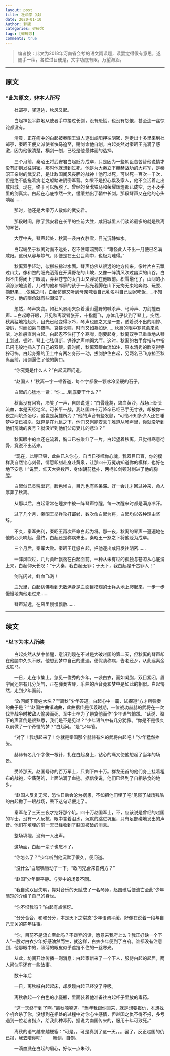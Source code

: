 ```yaml
---
layout: post
title: 杜油亭（续）
date: 2020-01-10
Author: 梦貘
categories: 碎碎念
tags: [碎碎念]
comments: true
--- 
```


> 编者按：此文为2018年河南省会考的语文阅读题，读罢觉得很有意思，遂随手一续，各位过目便是，文字功底有限，万望海涵。

___

## 原文

### *此为原文，非本人所写

　　杜邮亭，驿道边，秋风又起。

　　白起神色平静地从使者手中接过长剑，没有恐慌，也没有怨恨，甚至连一丝惊诧都没有。

　　清晨，正在病中的白起被秦昭王派人逐出咸阳押往阴密，刚走出十多里来到杜邮亭，秦昭王便又派使者快马追至，赐剑命他自刎。白起突然对秦昭王充满了感激，因为他很清楚，横剑一刎，已经是他最体面的选择。

　　三个月前，秦昭王将武安君白起贬为戍卒，只是因为一些朝臣苦苦替他说情才没有即刻发往阴密。那时他就想到过死。他是为大秦立下赫赫战功的大将军，是秦昭王亲封的武安君，是让敌国闻风丧胆的战神！他可以死，可以死一百次一千次，但是绝不能拖着病老之躯踏进阴密军营。如果不是担心累及家人，他不会活着走出咸阳城。现在，终于可以解脱了。曾经的金戈铁马和荣耀辉煌都已成空，远不及手里的剑真实。白起在心底惨然一笑，缓缓抽出了鞘中长剑。那段琴声又在他的心头响起……

　　那时，他还是大秦万人敬仰的武安君。

　　那段时间，除了武安君在长平的空前大胜，咸阳城里人们谈论最多的就是秋离的琴艺。

　　大厅中央，琴声起处，秋离一袭白衣胜雪，目光沉静如水。

　　白起端坐于秋离对面不远处，忍不住暗暗赞叹：“难怪此人不出一月便已名满咸阳。这份从容与静气，即便是在王公巨卿中，也极为难得。”

　　秋离双手轻动，似柳枝拂过水面。琴声仿佛从很远的地方传来，像片片白云飘过山尖，像和煦的阳光洒落在开满野花的山坡，又像一阵清风吹过幽深的山谷。白起不由得闭上了眼睛，莽莽苍苍的太白山又浮现在他眼前。积雪融化了，山间的小溪淙淙地流着，儿时的他和邻家的孩子一起光着脚在山下无拘无束地奔跑、玩耍、摘野果……依稀之间，白起仿佛又听到母亲喊着自己乳名叫自己回家吃饭……不知不觉，他的眼角就有些潮湿了。

　　忽然，琴声突变。如狂风暴雨夹杂着漫山遍野的喊杀声、马蹄声、刀剑撞击声……白起睁开眼，只见秋离双臂张开，十指翻飞，身体几乎伏到了琴上。突然，秋离猛地抬起头，目光已经变得冰冷，琴声也随之又是一变，透着说不出的阴惨、凄厉，时而如枭鸟夜鸣、哀猿长啸，时而又如慕如诉……秋离的眼中寒意愈来愈浓，冰锥般直刺白起。白起忍不住打了个寒噤，刚要起身，秋离双手已重重地从琴上划过，顿时，琴上七弦俱断，铮铮之声响彻大厅。这时，秋离的右手食指与中指已闪电般地插入了自己的双眼。霎时间，秋离双眼血流如注，原本清秀的脸变得狰狞可怖。白起身旁的卫士中有两名身形一动，拔剑护住白起，另两名已飞身掠至秋离面前，用剑逼住了他的胸口。

　　“你究竟是什么人？”白起沉声问道。

　　“赵国人！”秋离一字一顿答道，每个字都像一颗冰冷坚硬的石子。

　　白起的心猛地一紧：“你……到底要干什么？”

　　秋离没有回答，冷笑了一声，自顾说道：“白骨蓬蒿，碧血黄沙，战场上断头流血，本是天经地义。可长平一战，我赵国四十万降卒已经已手无寸铁，却被你一夜之间坑杀殆尽，这岂是英雄所为？”他的声音有些发颤，“可怜不知多少人还在睡梦中便已被杀，就算是在九泉之下，他们又岂能安息？难道从琴声里，你就没听到他们冤魂的哀号？就没听到他们父母妻儿的悲泣？”

　　秋离眼中的血还在流着，胸口已被染红了一片。白起望着秋离，只觉得寒意彻骨，竟说不出话来。

　　“现在，此琴已毁，此曲已入你心，自当日夜噬你心魂。我双目已盲，你的模样我自然铭心刻骨，情愿即刻赴身赴黄泉，让那四十万冤魂知道你的模样，也好在地下安息！”说罢，仰天大笑数声，身体朝前猛扑，两柄长剑顿时刺进了他的胸膛。

　　白起似已灵魂出窍，脸色惨白，目光也有些呆滞。好一会儿才回过神来，命人厚葬了秋离。

　　从那以后，白起常常在睡梦中被一阵琴声惊醒，每一次醒来时都是满身冷汗。

　　过了几个月，秦昭王举兵攻打邯郸，数次命白起为将，白起均以各种理由坚辞。

　　不久，秦军失利，秦昭王再次严命白起为将。那一夜，秋离的琴声一遍遍地在他的心头响起。最终，白起还是称病未出。秦昭王一怒之下将他贬为戍卒。

　　三个月后，秦军大败。秦昭王迁怒白起，把他逐出咸阳发往阴密……

　　一阵风吹过，几片黄叶飘落在白起面前。一种从未有过的孤独与苍凉从心底涌上来，白起仰天长叹：“于大秦，我白起无罪；于天下，我白起是千古罪人！”

　　剑光闪过，鲜血飞溅！

　　血光里，白起仿佛看到无数满身是血面目模糊的士兵从地上爬起来，一步一步慢慢地向他走过来……

　　琴声渐远，在风里慢慢飘散……

___

## 续文

### *以下为本人所续

　　白起突然从梦中惊醒，意识到现在不过是大破赵国的第二天，但秋离的琴声却在他脑中久久不散。他想到梦中自己的遭遇，便假装称病，告老还乡，从此远离金戈铁马。

　　一日，走在市集上，忽见一俊秀的少年，一袭白衣，面如凝脂，双目紧闭，眉宇间还带有几分英气，正在弹奏古琴，乐曲的声音竟和梦中是如此的相似。白起愕然，走到少年面前。

　　“敢问阁下尊姓大名？”“离秋”少年答道。白起心中一震，试探道“方才所弹奏的曲子是？”“赵国古曲镇魂曲，此曲据传是伏羲时期，一位战功赫赫的武将在一次伐异战争时被敌人偷袭而死，军中士卒为了祭奠他而作”少年语气悄然。“话说，阁下的声音倒是很熟悉，我们是不是见过？”少年语气中有几分犹豫。“你是不是很久以前做了一个奇怪的梦？”白起问。“是”少年答。

　　“对了！我想起来了！你就是秦国那个赫赫有名的武将白起吧！”少年猛然抬头。

　　赫赫有名几个字像一根针，扎在白起身上，钻心的痛又使他想起了当年的场景。

　　受降那天，赵国号称的百万军士，只剩下四十万。群龙无首的他们身上挂着粗布的战袍，空荡荡的，上面沾满了血迹。据信使说，他们已经到了自相杀食的地步。

　　“赵国人反复无常，恐怕日后会沦为祸患，不如把他们埋了吧”见惯了战场残酷的白起撇了一眼战场，丢下这句话便走了。

　　秦军花了三天三夜才挖好那个坑。四十万赵国军士，不，应该说是曾经的赵国的军士，没有一人反抗，眼中含着泪水，沉默的跳进坑里，只有足部碰地发出的声音。他们在填埋的前一天已经收到了赵国被破的消息。

　　整场填埋，没有一人出声。

　　这场面，白起一辈子也忘不了。

　　“你怎么了？”少年听到他沉默了很久，便问道。

　　“没什么”白起嘴唇动了一下。“敢问兄台来自何方？”

　　“赵国”少年很平静。与梦中的场景不同。

　　“我自幼双目失明，靠对音乐的天赋成了一名琴师，赵国破后便流亡至此”少年简短的介绍了自己的身世。

　　“你不恨我吗？”白起有点惊讶。

　　“分分合合，和和分分，本是天下之常态”少年语调平缓，好像在说着一段与自己无关的陈年往事。

　　“你，目前不是流亡至此吗？不嫌弃的话，愿意来我府上么？我正好缺一个下人”一股对白衣少年好感油然而生，就这样，白衣少年便到了白府。谁都没有注意到，他那眼中的，薄薄的眼皮似乎遮挡不住的一丝寒光。

　　从此，坊间开始传播一则消息：白起家新来了一个下人，服侍白起的起居，两人间似乎还有一些故事。

　　数十年后

　　一日，离秋喊白起起床，却发现白起已经没了呼吸。

　　离秋收起一个白色的小瓷瓶，里面装着他准备往白起杯子里放的毒药。

　　“这一天终于到了啊。”离秋喃喃道。“当年我跟你回来，就是想要报仇，本想找个机会杀了你，没想到在相处的过程中对你心生感情，但赵国之仇不得不报，多亏遇到一位老者指点，给我此种毒药，据说为南国传来的，服用十年可致死。”

　　离秋的语气越来越梗塞：“可是。。可是真到了这一天。。。罢了，反正赵国的仇已报，我去陪你吧”
　　舞剑，自刎。

　　一滴血溅在白起的眉心，好似一点朱砂。
